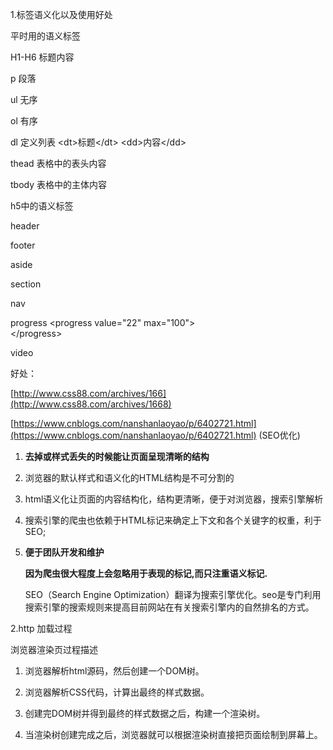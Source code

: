 1.标签语义化以及使用好处

平时用的语义标签

H1-H6 标题内容

p 段落

ul 无序

ol 有序

dl 定义列表   &lt;dt&gt;标题&lt;/dt&gt;   &lt;dd&gt;内容&lt;/dd&gt;

thead 表格中的表头内容

tbody 表格中的主体内容

h5中的语义标签

header

footer

aside

section

nav

progress   &lt;progress value="22" max="100"&gt;  
&lt;/progress&gt;

video

好处：

[http://www.css88.com/archives/166](http://www.css88.com/archives/1668)

[https://www.cnblogs.com/nanshanlaoyao/p/6402721.html](https://www.cnblogs.com/nanshanlaoyao/p/6402721.html)   \(SEO优化\)

1. **去掉或样式丢失的时候能让页面呈现清晰的结构**
2. 浏览器的默认样式和语义化的HTML结构是不可分割的
3. html语义化让页面的内容结构化，结构更清晰，便于对浏览器，搜索引擎解析
4. 搜索引擎的爬虫也依赖于HTML标记来确定上下文和各个关键字的权重，利于SEO;
5. **便于团队开发和维护**

   **因为爬虫很大程度上会忽略用于表现的标记,而只注重语义标记.**

   SEO（Search Engine Optimization）翻译为搜索引擎优化。seo是专门利用搜索引擎的搜索规则来提高目前网站在有关搜索引擎内的自然排名的方式。

2.http 加载过程

浏览器渲染页过程描述

1. 浏览器解析html源码，然后创建一个DOM树。

2. 浏览器解析CSS代码，计算出最终的样式数据。

3. 创建完DOM树并得到最终的样式数据之后，构建一个渲染树。

4. 当渲染树创建完成之后，浏览器就可以根据渲染树直接把页面绘制到屏幕上。



